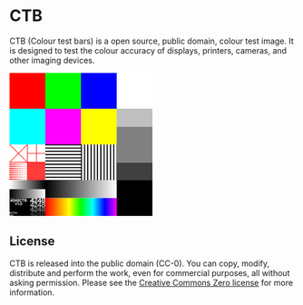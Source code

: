 # CTB

CTB (Colour test bars) is a open source, public domain, colour test image. It is designed to test the colour accuracy of displays, printers, cameras, and other imaging devices. 

<img src="src/500x500.png" alt="CTB" width="50%">

## License

CTB is released into the public domain (CC-0). You can copy, modify, distribute and perform the work, even for commercial purposes, all without asking permission. Please see the [Creative Commons Zero license](https://creativecommons.org/publicdomain/zero/1.0/) for more information.